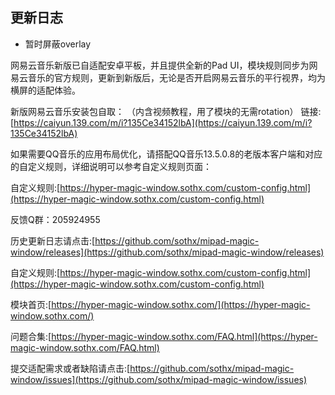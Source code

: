 ## 更新日志

- 暂时屏蔽overlay

网易云音乐新版已自适配安卓平板，并且提供全新的Pad UI，模块规则同步为网易云音乐的官方规则，更新到新版后，无论是否开启网易云音乐的平行视界，均为横屏的适配体验。

新版网易云音乐安装包自取：
（内含视频教程，用了模块的无需rotation）
链接:  [https://caiyun.139.com/m/i?135Ce34152lbA](https://caiyun.139.com/m/i?135Ce34152lbA)

如果需要QQ音乐的应用布局优化，请搭配QQ音乐13.5.0.8的老版本客户端和对应的自定义规则，详细说明可以参考自定义规则页面：

自定义规则:[https://hyper-magic-window.sothx.com/custom-config.html](https://hyper-magic-window.sothx.com/custom-config.html)


反馈Q群：205924955

历史更新日志请点击:[https://github.com/sothx/mipad-magic-window/releases](https://github.com/sothx/mipad-magic-window/releases)

自定义规则:[https://hyper-magic-window.sothx.com/custom-config.html](https://hyper-magic-window.sothx.com/custom-config.html)

模块首页:[https://hyper-magic-window.sothx.com/](https://hyper-magic-window.sothx.com/)

问题合集:[https://hyper-magic-window.sothx.com/FAQ.html](https://hyper-magic-window.sothx.com/FAQ.html)

提交适配需求或者缺陷请点击:[https://github.com/sothx/mipad-magic-window/issues](https://github.com/sothx/mipad-magic-window/issues)
